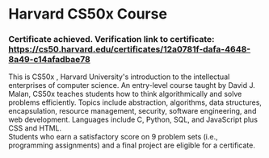 # Harvard CS50x Course
### Certificate achieved. Verification link to certificate: https://cs50.harvard.edu/certificates/12a0781f-dafa-4648-8a49-c14afadbae78 

This is CS50x , Harvard University's introduction to the intellectual enterprises of computer science.
An entry-level course taught by David J. Malan, CS50x teaches students how to think algorithmically and solve problems efficiently. 
Topics include abstraction, algorithms, data structures, encapsulation, resource management, security, software engineering, and web development. 
Languages include C, Python, SQL, and JavaScript plus CSS and HTML.
<br>
Students who earn a satisfactory score on 9 problem sets (i.e., programming assignments) and a final project are eligible for a certificate.
